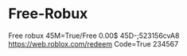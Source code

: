# Free-Robux
Free robux
45M=True/Free 0.00$
45D-;523156cvA8
https://web.roblox.com/redeem Code=True
234567
